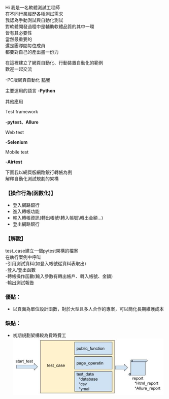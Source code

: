 Hi 我是一名軟體測試工程師  
在不同行業經歷各種測試需求  
我認為手動測試與自動化測試    
對軟體開發過程中是輔助軟體品質的其中一環  
皆有其必要性  
當然最重要的  
還是團隊間每位成員  
都要對自己的產出盡一份力  

在這裡建立了網頁自動化、行動裝置自動化的範例  
歡迎一起交流   

-PC版網頁自動化
[點我](https://github.com/DemoAutomationTest/python_code/tree/master/selenium_case/test_case)  

主要運用的語言
  -**Python**

其他應用

Test framework

  -**pytest、Allure** 

Web test 

  -**Selenium**  

Mobile test

  -**Airtest**  

下圖我以網頁版網路銀行轉帳為例  
解釋自動化測試規劃的架構  
### 【操作行為(函數化)】
  - 登入網路銀行    
  - 進入轉帳功能  
  - 輸入轉帳資訊(轉出帳號\轉入帳號\轉出金額...)   
  - 登出網路銀行    

### 【解說】  
test_case建立一個pytest架構的檔案  
在執行案例中呼叫  
-引用測試資料(如登入帳號從資料表取出)  
-登入/登出函數  
-轉帳操作函數(輸入參數有轉出帳戶、轉入帳號、金額)  
-輸出測試報告  
### 優點：  
- 以頁面為單位設計函數，對於大型且多人合作的專案，可以簡化長期維護成本   

### 缺點：  
- 初期規劃架構較為費時費工  
![image](https://github.com/DemoAutomationTest/python_code/blob/master/test_flow.JPG)

